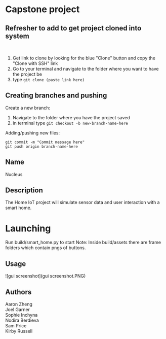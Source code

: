 # Capstone project



## Refresher to add to get project cloned into system
<br>

1. Get link to clone by looking for the blue "Clone" button and copy the "Clone with SSH" link 
2. Go to your terminal and navigate to the folder where you want to have the project be
3. type ```git clone (paste link here)```


## Creating branches and pushing

Create a new branch:
1. Navigate to the folder where you have the project saved
2. in terminal type ```git checkout -b new-branch-name-here```

Adding/pushing new files:

 ```git add .
 git commit -m "Commit message here"
 git push origin branch-name-here
 ```

## Name
Nucleus

## Description
The Home IoT project will simulate sensor data and user interaction with a smart home.

# Launching
Run build/smart_home.py to start
Note: Inside build/assets there are frame folders which contain pngs of buttons.

## Usage
![gui screenshot](gui screenshot.PNG)

## Authors
Aaron Zheng<br>
Joel Garner<br>
Sophie Inchyna<br>
Nodira Berdieva <br>
Sam Price<br>
Kirby Russell<br>

